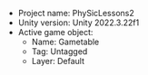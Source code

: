 <!-- UNITY CODE ASSIST INSTRUCTIONS START -->
- Project name: PhySicLessons2
- Unity version: Unity 2022.3.22f1
- Active game object:
  - Name: Gametable
  - Tag: Untagged
  - Layer: Default
<!-- UNITY CODE ASSIST INSTRUCTIONS END -->